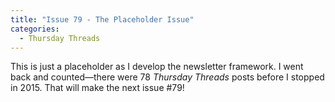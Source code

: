 ```yaml
---
title: "Issue 79 - The Placeholder Issue"
categories:
  - Thursday Threads
---
```

This is just a placeholder as I develop the newsletter framework. 
I went back and counted—there were 78 _Thursday Threads_ posts before I stopped in 2015. 
That will make the next issue #79!
